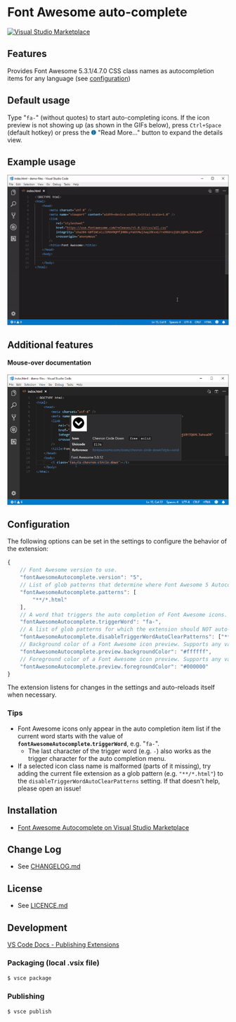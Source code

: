 # Font Awesome auto-complete

[![Visual Studio Marketplace](https://img.shields.io/vscode-marketplace/v/Janne252.fontawesome-autocomplete.svg)](https://marketplace.visualstudio.com/items?itemName=Janne252.fontawesome-autocomplete)


## Features
Provides Font Awesome 5.3.1/4.7.0 CSS class names as autocompletion items for any language (see [configuration](#configuration))

## Default usage
Type "`fa-`" (without quotes) to start auto-completing icons. If the icon preview is not showing up (as shown in the GIFs below), press `Ctrl+Space` (default hotkey) or press the ![](image/vscode-gui-read-more.png) "Read More..." button to expand the details view.

## Example usage
![](video/demo-autocomplete.gif)

## Additional features

#### Mouse-over documentation
![](image/demo-hover.png)

## Configuration
The following options can be set in the settings to configure the behavior of the extension:
```javascript
{
    // Font Awesome version to use.
    "fontAwesomeAutocomplete.version": "5",
    // List of glob patterns that determine where Font Awesome 5 Autocomplete will provide suggestions.
    "fontAwesomeAutocomplete.patterns": [
        "**/*.html"
    ],
    // A word that triggers the auto completion of Font Awesome icons. Last character of the trigger word is also the trigger character for auto completion menu.
    "fontAwesomeAutocomplete.triggerWord": "fa-",
    // A list of glob patterns for which the extension should NOT auto-remove the trigger word when a font class name is inserted from the auto completion list.
    "fontAwesomeAutocomplete.disableTriggerWordAutoClearPatterns": ["**/*.html"],
    // Background color of a Font Awesome icon preview. Supports any valid CSS color.
    "fontAwesomeAutocomplete.preview.backgroundColor": "#ffffff",
    // Foreground color of a Font Awesome icon preview. Supports any valid CSS color.
    "fontAwesomeAutocomplete.preview.foregroundColor": "#000000"
}
```
The extension listens for changes in the settings and auto-reloads itself when necessary. 

### Tips
- Font Awesome icons only appear in the auto completion item list if the current word starts with the value of **`fontAwesomeAutocomplete`.`triggerWord`**, e.g. "`fa-`".
   - The last character of the trigger word (e.g. `-`) also works as the trigger character for the auto completion menu.
- If a selected icon class name is malformed (parts of it missing), try adding the current file extension as a glob pattern (e.g. `"**/*.html"`) to the `disableTriggerWordAutoClearPatterns` setting. If that doesn't help, please open an issue!

## Installation
 - [Font Awesome Autocomplete on Visual Studio Marketplace](https://marketplace.visualstudio.com/items?itemName=Janne252.fontawesome-autocomplete)

## Change Log
 - See [CHANGELOG.md](CHANGELOG.md)

## License
 - See [LICENCE.md](LICENCE.md)
 
## Development
[VS Code Docs - Publishing Extensions](https://code.visualstudio.com/docs/extensions/publish-extension)
### Packaging (local .vsix file)
```bash
$ vsce package
```

### Publishing
```bash
$ vsce publish
```
